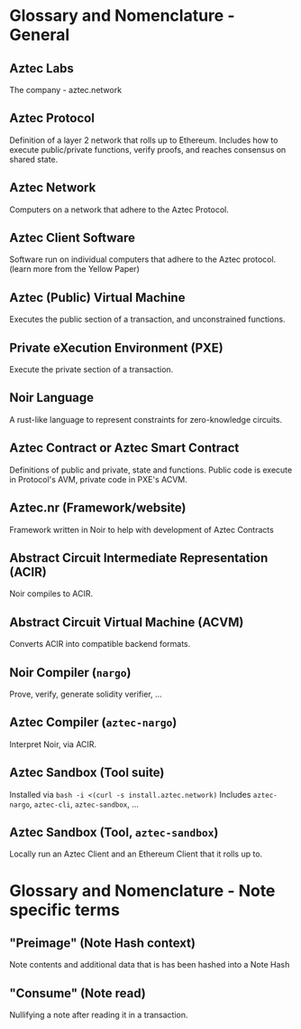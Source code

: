 # Glossary and Nomenclature - General

## Aztec Labs
The company - aztec.network

## Aztec Protocol
Definition of a layer 2 network that rolls up to Ethereum. Includes how to execute public/private functions, verify proofs, and reaches consensus on shared state.

## Aztec Network
Computers on a network that adhere to the Aztec Protocol.

## Aztec Client Software
Software run on individual computers that adhere to the Aztec protocol.
(learn more from the Yellow Paper)

## Aztec (Public) Virtual Machine
Executes the public section of a transaction, and unconstrained functions.

## Private eXecution Environment (PXE)
Execute the private section of a transaction.

## Noir Language
A rust-like language to represent constraints for zero-knowledge circuits.

## Aztec Contract or Aztec Smart Contract
Definitions of public and private, state and functions. Public code is execute in Protocol's AVM, private code in PXE's ACVM.

## Aztec.nr (Framework/website)
Framework written in Noir to help with development of Aztec Contracts

## Abstract Circuit Intermediate Representation (ACIR)
Noir compiles to ACIR.

## Abstract Circuit Virtual Machine (ACVM)
Converts ACIR into compatible backend formats.

## Noir Compiler (`nargo`)
Prove, verify, generate solidity verifier, ...

## Aztec Compiler (`aztec-nargo`)
Interpret Noir, via ACIR.

## Aztec Sandbox (Tool suite)
Installed via `bash -i <(curl -s install.aztec.network)`
Includes `aztec-nargo`, `aztec-cli`, `aztec-sandbox`, ...

## Aztec Sandbox (Tool, `aztec-sandbox`)
Locally run an Aztec Client and an Ethereum Client that it rolls up to.

# Glossary and Nomenclature - Note specific terms

## "Preimage" (Note Hash context)
Note contents and additional data that is has been hashed into a Note Hash

## "Consume" (Note read)
Nullifying a note after reading it in a transaction.
